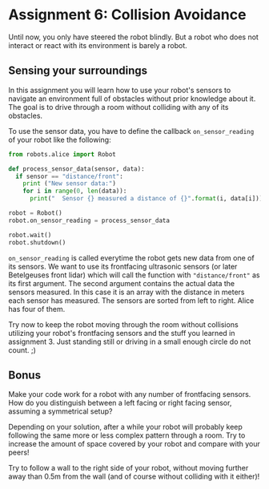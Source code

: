 # Assignment 6: Collision Avoidance

Until now, you only have steered the robot blindly. But a robot who does not interact or react with its
environment is barely a robot.

## Sensing your surroundings

In this assignment you will learn how to use your robot's sensors to navigate an environment full of obstacles
without prior knowledge about it. The goal is to drive through a room without colliding with any of its obstacles.

To use the sensor data, you have to define the callback `on_sensor_reading` of your robot like the following:

```python
from robots.alice import Robot

def process_sensor_data(sensor, data):
  if sensor == "distance/front":
    print ("New sensor data:")
    for i in range(0, len(data)):
      print("  Sensor {} measured a distance of {}".format(i, data[i]))

robot = Robot()
robot.on_sensor_reading = process_sensor_data

robot.wait()
robot.shutdown()
```

`on_sensor_reading` is called everytime the robot gets new data from one of its sensors. We want to use its
frontfacing ultrasonic sensors (or later Betelgeuses front lidar) which will call the function with
`"distance/front"` as its first argument.
The second argument contains the actual data the sensors measured. In this case it is an array with the
distance in meters each sensor has measured. The sensors are sorted from left to right. Alice has four of them.

Try now to keep the robot moving through the room without collisions utilizing your robot's frontfacing sensors
and the stuff you learned in assignment 3.
Just standing still or driving in a small enough circle do not count. ;)

## Bonus

Make your code work for a robot with any number of frontfacing sensors. How do you distinguish between a left
facing or right facing sensor, assuming a symmetrical setup?

Depending on your solution, after a while your robot will probably keep following the same more or less complex
pattern through a room. Try to increase the amount of space covered by your robot and compare with your peers!

Try to follow a wall to the right side of your robot, without moving further away than 0.5m from the wall (and of
course without colliding with it either)!
